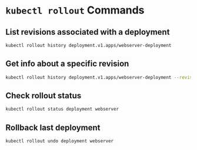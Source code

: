 # `kubectl rollout` Commands

## List revisions associated with a deployment

```bash
kubectl rollout history deployment.v1.apps/webserver-deployment
```

## Get info about a specific revision

```bash
kubectl rollout history deployment.v1.apps/webserver-deployment --revision 2
```

## Check rollout status

```bash
kubectl rollout status deployment webserver
```

## Rollback last deployment

```bash
kubectl rollout undo deployment webserver
```
